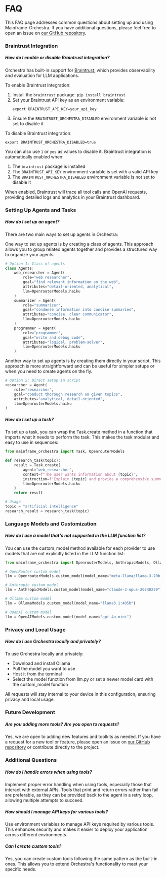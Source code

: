 # FAQ

This FAQ page addresses common questions about setting up and using Mainframe-Orchestra. If you have additional questions, please feel free to open an issue on [our GitHub repository](https://github.com/mainframecomputer/orchestra).

### Braintrust Integration

##### How do I enable or disable Braintrust integration?

Orchestra has built-in support for [Braintrust](https://www.braintrust.dev/), which provides observability and evaluation for LLM applications.

To enable Braintrust integration:
1. Install the `braintrust` package: `pip install braintrust`
2. Set your Braintrust API key as an environment variable:
   ```
   export BRAINTRUST_API_KEY=your_api_key
   ```
3. Ensure the `BRAINTRUST_ORCHESTRA_DISABLED` environment variable is not set to disable it

To disable Braintrust integration:
```
export BRAINTRUST_ORCHESTRA_DISABLED=true
```

You can also use `1` or `yes` as values to disable it. Braintrust integration is automatically enabled when:
1. The `braintrust` package is installed
2. The `BRAINTRUST_API_KEY` environment variable is set with a valid API key
3. The `BRAINTRUST_ORCHESTRA_DISABLED` environment variable is not set to disable it

When enabled, Braintrust will trace all tool calls and OpenAI requests, providing detailed logs and analytics in your Braintrust dashboard.

### Setting Up Agents and Tasks

##### How do I set up an agent?

There are two main ways to set up agents in Orchestra:

One way to set up agents is by creating a class of agents. This approach allows you to group related agents together and provides a structured way to organize your agents.

```python
# Option 1: Class of agents
class Agents:
    web_researcher = Agent(
        role="web researcher",
        goal="find relevant information on the web",
        attributes="detail-oriented, analytical",
        llm=OpenrouterModels.haiku
    )
    summarizer = Agent(
        role="summarizer",
        goal="condense information into concise summaries",
        attributes="concise, clear communicator",
        llm=OpenrouterModels.haiku
    )
    programmer = Agent(
        role="programmer",
        goal="write and debug code",
        attributes="logical, problem-solver",
        llm=OpenrouterModels.haiku
    )
```

Another way to set up agents is by creating them directly in your script. This approach is more straightforward and can be useful for simpler setups or when you need to create agents on the fly.

```python
# Option 2: Direct setup in script
researcher = Agent(
    role="researcher",
    goal="conduct thorough research on given topics",
    attributes="analytical, detail-oriented",
    llm=OpenrouterModels.haiku
)
```

##### How do I set up a task?

To set up a task, you can wrap the Task.create method in a function that imports what it needs to perform the task. This makes the task modular and easy to use in sequences:

```python
from mainframe_orchestra import Task, OpenrouterModels

def research_task(topic):
    result = Task.create(
        agent="web_researcher",
        context=f"The user wants information about {topic}",
        instruction=f"Explain {topic} and provide a comprehensive summary",
        llm=OpenrouterModels.haiku
    )
    return result

# Usage
topic = "artificial intelligence"
research_result = research_task(topic)
```

### Language Models and Customization

##### How do I use a model that's not supported in the LLM function list?

You can use the custom_model method available for each provider to use models that are not explicitly listed in the LLM function list:

```python
from mainframe_orchestra import OpenrouterModels, AnthropicModels, OllamaModels, OpenaiModels

# OpenRouter custom model
llm = OpenrouterModels.custom_model(model_name="meta-llama/llama-3-70b-instruct")

# Anthropic custom model
llm = AnthropicModels.custom_model(model_name="claude-3-opus-20240229")

# Ollama custom model
llm = OllamaModels.custom_model(model_name="llama3.1:405b")

# OpenAI custom model
llm = OpenAIModels.custom_model(model_name="gpt-4o-mini")
```

### Privacy and Local Usage

##### How do I use Orchestra locally and privately?

To use Orchestra locally and privately:

- Download and install Ollama
- Pull the model you want to use
- Host it from the terminal
- Select the model function from llm.py or set a newer model card with the custom_model function

All requests will stay internal to your device in this configuration, ensuring privacy and local usage.

### Future Development

##### Are you adding more tools? Are you open to requests?

Yes, we are open to adding new features and toolkits as needed. If you have a request for a new tool or feature, please open an issue on [our GitHub repository](https://github.com/mainframecomputer/orchestra) or contribute directly to the project.

### Additional Questions

##### How do I handle errors when using tools?

Implement proper error handling when using tools, especially those that interact with external APIs. Tools that print and return errors rather than fail are preferable, as they can be provided back to the agent in a retry loop, allowing multiple attempts to succeed.

##### How should I manage API keys for various tools?

Use environment variables to manage API keys required by various tools. This enhances security and makes it easier to deploy your application across different environments.

##### Can I create custom tools?

Yes, you can create custom tools following the same pattern as the built-in ones. This allows you to extend Orchestra's functionality to meet your specific needs.

